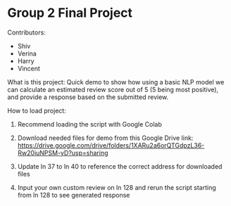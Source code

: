 # Group 2 Final Project

Contributors:
 - Shiv
 - Verina
 - Harry
 - Vincent

What is this project:
Quick demo to show how using a basic NLP model we can calculate an estimated review score out of 5 (5 being most positive), and provide a response based on the submitted review.

How to load project:
 
1. Recommend loading the script with Google Colab

2. Download needed files for demo from this Google Drive link: https://drive.google.com/drive/folders/1XARu2a6orQTGdpzL36-Rw20iuNPSM-yD?usp=sharing

3. Update ln 37 to ln 40 to reference the correct address for downloaded files

4. Input your own custom review on ln 128 and rerun the script starting from ln 128 to see generated response